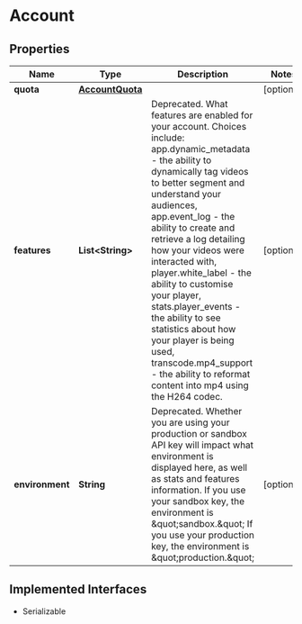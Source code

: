 

# Account

## Properties

Name | Type | Description | Notes
------------ | ------------- | ------------- | -------------
**quota** | [**AccountQuota**](AccountQuota.md) |  |  [optional]
**features** | **List&lt;String&gt;** | Deprecated. What features are enabled for your account. Choices include: app.dynamic_metadata - the ability to dynamically tag videos to better segment and understand your audiences, app.event_log - the ability to create and retrieve a log detailing how your videos were interacted with, player.white_label - the ability to customise your player, stats.player_events - the ability to see statistics about how your player is being used, transcode.mp4_support - the ability to reformat content into mp4 using the H264 codec. |  [optional]
**environment** | **String** | Deprecated. Whether you are using your production or sandbox API key will impact what environment is displayed here, as well as stats and features information. If you use your sandbox key, the environment is \&quot;sandbox.\&quot; If you use your production key, the environment is \&quot;production.\&quot; |  [optional]


## Implemented Interfaces

* Serializable


